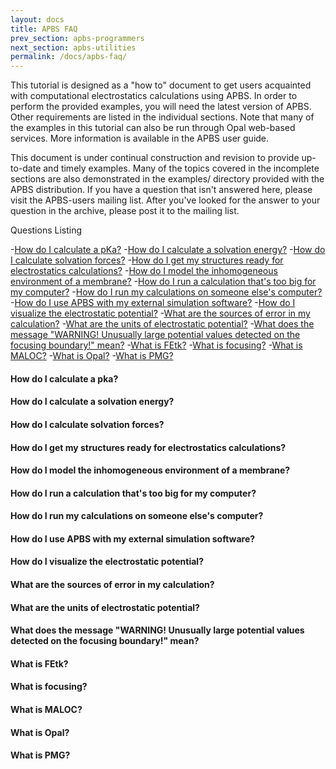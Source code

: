 ```yaml
---
layout: docs
title: APBS FAQ
prev_section: apbs-programmers
next_section: apbs-utilities
permalink: /docs/apbs-faq/
---
```


This tutorial is designed as a "how to" document to get users acquainted with computational electrostatics calculations using APBS. In order to perform the provided examples, you will need the latest version of APBS. Other requirements are listed in the individual sections.
Note that many of the examples in this tutorial can also be run through Opal web-based services. More information is available in the APBS user guide.

This document is under continual construction and revision to provide up-to-date and timely examples. Many of the topics covered in the incomplete sections are also demonstrated in the examples/ directory provided with the APBS distribution.  If you have a question that isn't answered here, please visit the APBS-users mailing list. After you've looked for the answer to your question in the archive, please post it to the mailing list.

Questions Listing

-[How do I calculate a pKa?]({{site.url/apbs-faq/#calculate-pka}})
-[How do I calculate a solvation energy?]({{site.url}}/apbs-faq/#calculate-energy})
-[How do I calculate solvation forces?]({{site.url}}/apbs-faq/#calculate-forces)
-[How do I get my structures ready for electrostatics calculations?]({{site.url}}/apbs-faq/#structures)
-[How do I model the inhomogeneous environment of a membrane?]({{site.url}}/apbs-faq/#membrane)
-[How do I run a calculation that's too big for my computer?]({{site.url}}/apbs-faq/#mycomputer-calculation)
-[How do I run my calculations on someone else's computer?]({{site.url}}/apbs-faq/#othercomputer-calculation)
-[How do I use APBS with my external simulation software?]({{site.url}}/apbs-faq/#simulation-software)
-[How do I visualize the electrostatic potential?]({{site.url}}/apbs-faq/#elecrostatic-potential)
-[What are the sources of error in my calculation?]({{site.url}}/apbs-faq/#calculation-error)
-[What are the units of electrostatic potential?]({{site.url}}/apbs-faq/#units-potential)
-[What does the message "WARNING! Unusually large potential values detected on the focusing boundary!" mean?]({{site.url}}/apbs-faq/#warning-message)
-[What is FEtk?]({{site.url}}/apbs-faq/#fetk)
-[What is focusing?]({{site.url}}/apbs-faq/#focusing)
-[What is MALOC?]({{site.url}}/apbs-faq/#maloc)
-[What is Opal?]({{site.url}}/apbs-faq/#opal)
-[What is PMG?]({{site.url}}/apbs-faq/#pmg)

<h4 id="calculate-pka">How do I calculate a pka?</h4>
<h4 id="calculate-energy">How do I calculate a solvation energy?</h4>
<h4 id="calculate-forces">How do I calculate solvation forces?</h4>
<h4 id="structures">How do I get my structures ready for electrostatics calculations?</h4>
<h4 id="membrane">How do I model the inhomogeneous environment of a membrane?</h4>
<h4 id="mycomputer-calculation">How do I run a calculation that's too big for my computer?</h4>
<h4 id="othercomputer-calculation">How do I run my calculations on someone else's computer?</h4>
<h4 id="simulation-software">How do I use APBS with my external simulation software?</h4>
<h4 id="electrostatic-potential">How do I visualize the electrostatic potential?</h4>
<h4 id="calculation-error">What are the sources of error in my calculation?</h4>
<h4 id="units-potential">What are the units of electrostatic potential?</h4>
<h4 id="warning-message">What does the message "WARNING! Unusually large potential values detected on the focusing boundary!" mean?</h4>
<h4 id="fetk">What is FEtk?</h4>
<h4 id="focusing">What is focusing?</h4>
<h4 id="maloc">What is MALOC?</h4>
<h4 id="opal">What is Opal?</h4>
<h4 id="pmg">What is PMG?</h4>